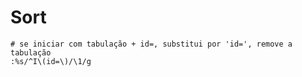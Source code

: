 Sort
====


```
# se iniciar com tabulação + id=, substitui por 'id=', remove a tabulação
:%s/^I\(id=\)/\1/g
```

